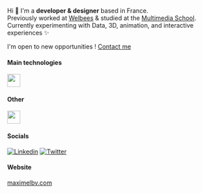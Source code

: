 Hi 👋 I'm a **developer & designer** based in France.<br />
Previously worked at [Welbees](https://www.welbees.com) & studied at the [Multimedia School](https://www.ecole-multimedia.com/). <br />
Currently experimenting with Data, 3D, animation, and interactive experiences ✨

I'm open to new opportunities ! [Contact me](mailto:contact@maximelbv.com)

#### Main technologies
<img height="30" src="https://skillicons.dev/icons?i=html,css,tailwind,js,ts,react,threejs,nodejs,nestjs,python,postgres,mongodb,git,docker" />

#### Other
<img height="30" src="https://skillicons.dev/icons?i=webflow,figma,ps,ai,ae,pr,blender,unreal,ableton,notion" />

#### Socials

<a href="https://www.linkedin.com/in/maxime-lefebvre-85b545199" target="_blank">![Linkedin](https://img.shields.io/badge/LinkedIn-0077B5?style=for-the-badge&logo=linkedin&logoColor=white)</a>
<a href="https://twitter.com/maximelbv" target="_blank">![Twitter](https://img.shields.io/badge/Twitter-1DA1F2?style=for-the-badge&logo=twitter&logoColor=white)</a>

#### Website

[maximelbv.com](https://www.maximelbv.com)
